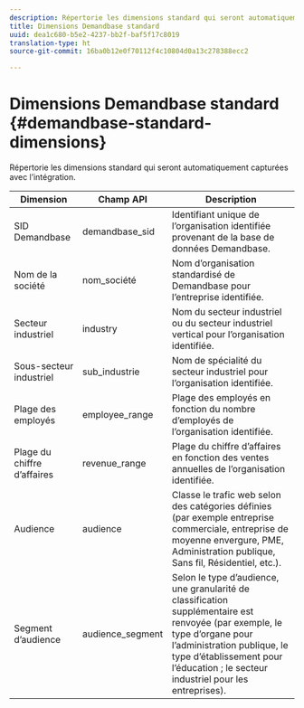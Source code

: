 ```yaml
---
description: Répertorie les dimensions standard qui seront automatiquement capturées avec l’intégration.
title: Dimensions Demandbase standard
uuid: dea1c680-b5e2-4237-bb2f-baf5f17c8019
translation-type: ht
source-git-commit: 16ba0b12e0f70112f4c10804d0a13c278388ecc2

---
```



# Dimensions Demandbase standard {#demandbase-standard-dimensions}

Répertorie les dimensions standard qui seront automatiquement capturées avec l’intégration.

| Dimension | Champ API | Description |
|---|---|---|
| SID Demandbase | demandbase_sid | Identifiant unique de l’organisation identifiée provenant de la base de données Demandbase. |
| Nom de la société | nom_société | Nom d’organisation standardisé de Demandbase pour l’entreprise identifiée. |
| Secteur industriel | industry | Nom du secteur industriel ou du secteur industriel vertical pour l’organisation identifiée. |
| Sous-secteur industriel | sub_industrie | Nom de spécialité du secteur industriel pour l’organisation identifiée. |
| Plage des employés | employee_range | Plage des employés en fonction du nombre d’employés de l’organisation identifiée. |
| Plage du chiffre d’affaires | revenue_range | Plage du chiffre d’affaires en fonction des ventes annuelles de l’organisation identifiée. |
| Audience | audience | Classe le trafic web selon des catégories définies (par exemple entreprise commerciale, entreprise de moyenne envergure, PME, Administration publique, Sans fil, Résidentiel, etc.). |
| Segment d’audience | audience_segment | Selon le type d’audience, une granularité de classification supplémentaire est renvoyée (par exemple, le type d’organe pour l’administration publique, le type d’établissement pour l’éducation ; le secteur industriel pour les entreprises). |

